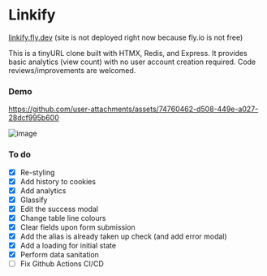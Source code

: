 # Linkify
[linkify.fly.dev](https://linkify.fly.dev) (site is not deployed right now because fly.io is not free)

This is a tinyURL clone built with HTMX, Redis, and Express. It provides basic analytics (view count) with no user account creation required. Code reviews/improvements are welcomed.

### Demo
https://github.com/user-attachments/assets/74760462-d508-449e-a027-28dcf995b600

![image](https://github.com/user-attachments/assets/c12bc97f-ebb1-4d6e-9cf3-a76aeb3581ad)

### To do
- [x] Re-styling
- [x] Add history to cookies
- [x] Add analytics
- [x] Glassify
- [x] Edit the success modal
- [x] Change table line colours
- [x] Clear fields upon form submission
- [x] Add the alias is already taken up check (and add error modal)
- [x] Add a loading for initial state
- [x] Perform data sanitation
- [ ] Fix Github Actions CI/CD
